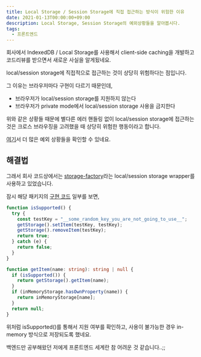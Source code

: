 ```yaml
---
title: Local Storage / Session Storage에 직접 접근하는 방식이 위험한 이유
date: 2021-01-13T00:00:00+09:00
description: Local Storage, Session Storage의 예외상황들을 알아봅시다.
tags:
  - 프론트엔드
---
```


회사에서 IndexedDB / Local Storage를 사용해서 client-side caching을 개발하고 코드리뷰를 받으면서 새로운 사실을 알게됬네요.

local/session storage에 직접적으로 접근하는 것이 상당히 위험하다는 점입니다.

그 이유는 브라우저마다 구현이 다르기 때문인데,

- 브라우저가 local/session storage를 지원하지 않는다
- 브라우저가 private mode에서 local/session storage 사용을 금지한다

위와 같은 상황들 때문에 별다른 에러 핸들링 없이 local/session storage에 접근하는 것은 크로스 브라우징을 고려했을 때 상당히 위험한 행동이라고 합니다.

[여기](https://michalzalecki.com/why-using-localStorage-directly-is-a-bad-idea/)서 더 많은 예외 상황들을 확인할 수 있네요.

## 해결법

그래서 회사 코드상에서는 [storage-factory](https://www.npmjs.com/package/storage-factory)라는 local/session storage wrapper를 사용하고 있었습니다.

잠시 해당 패키지의 [구현 코드](https://github.com/MichalZalecki/storage-factory/blob/master/src/index.ts) 일부를 보면,

```typescript
function isSupported() {
  try {
    const testKey = "__some_random_key_you_are_not_going_to_use__";
    getStorage().setItem(testKey, testKey);
    getStorage().removeItem(testKey);
    return true;
  } catch (e) {
    return false;
  }
}

function getItem(name: string): string | null {
  if (isSupported()) {
    return getStorage().getItem(name);
  }
  if (inMemoryStorage.hasOwnProperty(name)) {
    return inMemoryStorage[name];
  }
  return null;
}
```

위처럼 isSupported()를 통해서 지원 여부를 확인하고, 사용이 불가능한 경우 in-memory 방식으로 저장되도록 했네요.

백엔드만 공부해왔던 저에게 프론트엔드 세계란 참 어려운 것 같습니다..;;
